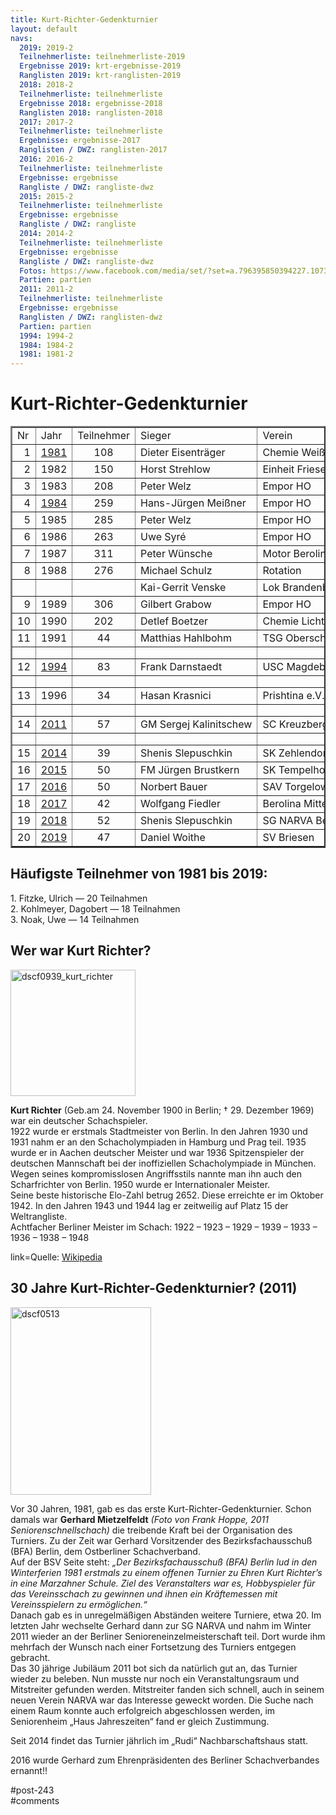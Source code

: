 ```yaml
---
title: Kurt-Richter-Gedenkturnier 
layout: default
navs:
  2019: 2019-2
  Teilnehmerliste: teilnehmerliste-2019
  Ergebnisse 2019: krt-ergebnisse-2019
  Ranglisten 2019: krt-ranglisten-2019
  2018: 2018-2
  Teilnehmerliste: teilnehmerliste
  Ergebnisse 2018: ergebnisse-2018
  Ranglisten 2018: ranglisten-2018
  2017: 2017-2
  Teilnehmerliste: teilnehmerliste
  Ergebnisse: ergebnisse-2017
  Ranglisten / DWZ: ranglisten-2017
  2016: 2016-2
  Teilnehmerliste: teilnehmerliste
  Ergebnisse: ergebnisse
  Rangliste / DWZ: rangliste-dwz
  2015: 2015-2
  Teilnehmerliste: teilnehmerliste
  Ergebnisse: ergebnisse
  Rangliste / DWZ: rangliste
  2014: 2014-2
  Teilnehmerliste: teilnehmerliste
  Ergebnisse: ergebnisse
  Rangliste / DWZ: rangliste-dwz
  Fotos: https://www.facebook.com/media/set/?set=a.796395850394227.1073741841.214119148621903&type=1
  Partien: partien
  2011: 2011-2
  Teilnehmerliste: teilnehmerliste
  Ergebnisse: ergebnisse
  Ranglisten / DWZ: ranglisten-dwz
  Partien: partien
  1994: 1994-2
  1984: 1984-2
  1981: 1981-2
---
```

<div class="post-243 page type-page status-publish hentry" id="post-243">
<h1 class="entry-title">Kurt-Richter-Gedenkturnier</h1>
<div class="entry-content">
<table border="2" width="464">
<tbody>
<tr class="xl6717289" style="height: 14.25pt;">
<td class="xl6717289" height="19" style="height: 14.25pt; width: 15pt;" width="20">Nr</td>
<td class="xl6717289" style="width: 29pt;" width="35">Jahr</td>
<td class="xl6717289" style="width: 65pt;" width="80">Teilnehmer</td>
<td class="xl6717289" style="width: 119pt;" width="158">Sieger</td>
<td class="xl6717289" style="width: 121pt;" width="161">Verein</td>
</tr>
<tr style="height: 14.25pt;">
<td align="right" class="xl1517289" height="19" style="height: 14.25pt;">1</td>
<td class="xl6717289"><a href="http://www.narva-schach.de/wordpress/kurt-richter-turnier/1981-2/">1981</a></td>
<td class="xl6717289" style="text-align: center;">108</td>
<td class="xl1517289">Dieter Eisenträger</td>
<td class="xl1517289" nowrap="nowrap">Chemie Weißensee</td>
</tr>
<tr style="height: 14.25pt;">
<td align="right" class="xl1517289" height="19" style="height: 14.25pt;">2</td>
<td class="xl6717289">1982</td>
<td class="xl6717289" style="text-align: center;">150</td>
<td class="xl1517289">Horst Strehlow</td>
<td class="xl1517289">Einheit Friesen</td>
</tr>
<tr style="height: 14.25pt;">
<td align="right" class="xl1517289" height="19" style="height: 14.25pt;">3</td>
<td class="xl6717289">1983</td>
<td class="xl6717289" style="text-align: center;">208</td>
<td class="xl1517289">Peter Welz</td>
<td class="xl1517289">Empor HO</td>
</tr>
<tr style="height: 14.25pt;">
<td align="right" class="xl1517289" height="19" style="height: 14.25pt;">4</td>
<td class="xl6717289"><a href="http://www.narva-schach.de/wordpress/kurt-richter-turnier/1984-2/">1984</a></td>
<td class="xl6717289" style="text-align: center;">259</td>
<td class="xl1517289" nowrap="nowrap">Hans-Jürgen Meißner</td>
<td class="xl1517289">Empor HO</td>
</tr>
<tr style="height: 14.25pt;">
<td align="right" class="xl1517289" height="19" style="height: 14.25pt;">5</td>
<td class="xl6717289">1985</td>
<td class="xl6717289" style="text-align: center;">285</td>
<td class="xl1517289">Peter Welz</td>
<td class="xl1517289">Empor HO</td>
</tr>
<tr style="height: 14.25pt;">
<td align="right" class="xl1517289" height="19" style="height: 14.25pt;">6</td>
<td class="xl6717289">1986</td>
<td class="xl6717289" style="text-align: center;">263</td>
<td class="xl1517289">Uwe Syré</td>
<td class="xl1517289">Empor HO</td>
</tr>
<tr style="height: 14.25pt;">
<td align="right" class="xl1517289" height="19" style="height: 14.25pt;">7</td>
<td class="xl6717289">1987</td>
<td class="xl6717289" style="text-align: center;">311</td>
<td class="xl1517289">Peter Wünsche</td>
<td class="xl1517289">Motor Berolina</td>
</tr>
<tr style="height: 14.25pt;">
<td align="right" class="xl1517289" height="19" style="height: 14.25pt;">8</td>
<td class="xl6717289">1988</td>
<td class="xl6717289" style="text-align: center;">276</td>
<td class="xl1517289">Michael Schulz</td>
<td class="xl1517289">Rotation</td>
</tr>
<tr style="height: 14.25pt;">
<td align="right" class="xl1517289" height="19" style="height: 14.25pt;"></td>
<td class="xl6717289"></td>
<td class="xl6717289" style="text-align: center;"></td>
<td class="xl1517289">Kai-Gerrit Venske</td>
<td class="xl1517289">Lok Brandenburg</td>
</tr>
<tr style="height: 14.25pt;">
<td align="right" class="xl1517289" height="19" style="height: 14.25pt;">9</td>
<td class="xl6717289">1989</td>
<td class="xl6717289" style="text-align: center;">306</td>
<td class="xl1517289">Gilbert Grabow</td>
<td class="xl1517289">Empor HO</td>
</tr>
<tr style="height: 14.25pt;">
<td align="right" class="xl1517289" height="19" style="height: 14.25pt;">10</td>
<td class="xl6717289">1990</td>
<td class="xl6717289" style="text-align: center;">202</td>
<td class="xl1517289">Detlef Boetzer</td>
<td class="xl1517289">Chemie Lichtenberg</td>
</tr>
<tr style="height: 14.25pt;">
<td align="right" class="xl1517289" height="19" style="height: 14.25pt;">11</td>
<td class="xl6717289">1991</td>
<td class="xl6717289" style="text-align: center;">44</td>
<td class="xl1517289">Matthias Hahlbohm</td>
<td class="xl1517289" nowrap="nowrap">TSG Oberschöneweide</td>
</tr>
<tr style="height: 14.25pt;">
<td class="xl1517289" height="19" style="height: 14.25pt;"></td>
<td class="xl6717289"></td>
<td class="xl6717289" style="text-align: center;"></td>
<td class="xl1517289"></td>
<td class="xl1517289"></td>
</tr>
<tr style="height: 14.25pt;">
<td align="right" class="xl1517289" height="19" style="height: 14.25pt;">12</td>
<td class="xl6717289"><a href="http://www.narva-schach.de/wordpress/kurt-richter-turnier/1994-2/">1994</a></td>
<td class="xl6717289" style="text-align: center;">83</td>
<td class="xl1517289">Frank Darnstaedt</td>
<td class="xl1517289">USC Magdeburg</td>
</tr>
<tr style="height: 14.25pt;">
<td class="xl1517289" height="19" style="height: 14.25pt;"></td>
<td class="xl6717289"></td>
<td class="xl6717289" style="text-align: center;"></td>
<td class="xl1517289"></td>
<td class="xl1517289"></td>
</tr>
<tr style="height: 14.25pt;">
<td align="right" class="xl1517289" height="19" style="height: 14.25pt;">13</td>
<td class="xl6717289">1996</td>
<td class="xl6717289" style="text-align: center;">34</td>
<td class="xl1517289">Hasan Krasnici</td>
<td class="xl1517289">Prishtina e.V.</td>
</tr>
<tr style="height: 14.25pt;">
<td class="xl1517289" height="19" style="height: 14.25pt;"></td>
<td class="xl6717289"></td>
<td class="xl6717289" style="text-align: center;"></td>
<td class="xl1517289"></td>
<td class="xl1517289"></td>
</tr>
<tr style="height: 14.25pt;">
<td align="right" class="xl1517289" height="19" style="height: 14.25pt;">14</td>
<td class="xl6717289"><a href="http://www.narva-schach.de/wordpress/2011-2/">2011</a></td>
<td class="xl6717289" style="text-align: center;">57</td>
<td class="xl1517289" nowrap="nowrap">GM Sergej Kalinitschew</td>
<td class="xl1517289">SC Kreuzberg</td>
</tr>
<tr style="height: 14.25pt;">
<td class="xl1517289" height="19" style="height: 14.25pt;"></td>
<td class="xl6717289"></td>
<td class="xl6717289" style="text-align: center;"></td>
<td class="xl1517289"></td>
<td class="xl1517289"></td>
</tr>
<tr style="height: 14.25pt;">
<td align="right" class="xl1517289" height="19" style="height: 14.25pt;">15</td>
<td class="xl6717289"><a href="http://www.narva-schach.de/wordpress/2014-2/">2014</a></td>
<td class="xl6717289" style="text-align: center;">39</td>
<td class="xl1517289">Shenis Slepuschkin</td>
<td class="xl1517289">SK Zehlendorf</td>
</tr>
<tr style="height: 14.25pt;">
<td align="right" class="xl1517289" height="19" style="height: 14.25pt;">16</td>
<td class="xl6717289"><a href="http://www.narva-schach.de/wordpress/2015-2/">2015</a></td>
<td class="xl6717289" style="text-align: center;">50</td>
<td class="xl1517289">FM Jürgen Brustkern</td>
<td class="xl1517289">SK Tempelhof</td>
</tr>
<tr style="height: 14.25pt;">
<td align="right" class="xl1517289" height="19" style="height: 14.25pt;">17</td>
<td class="xl6717289"><a href="http://www.narva-schach.de/wordpress/kurt-richter-turnier/2016-2/">2016</a></td>
<td class="xl6717289" style="text-align: center;">50</td>
<td class="xl1517289">Norbert Bauer</td>
<td class="xl1517289">SAV Torgelow</td>
</tr>
<tr style="height: 14.25pt;">
<td align="right" class="xl1517289" height="19" style="height: 14.25pt;">18</td>
<td class="xl6717289"><a href="http://www.narva-schach.de/wordpress/kurt-richter-turnier/2017-2/">2017</a></td>
<td class="xl6717289" style="text-align: center;">42</td>
<td class="xl1517289">Wolfgang Fiedler</td>
<td class="xl1517289">Berolina Mitte</td>
</tr>
<tr style="height: 14.25pt;">
<td align="right" class="xl1517289" height="19" style="height: 14.25pt;">19</td>
<td class="xl6717289"><a href="http://www.narva-schach.de/wordpress/kurt-richter-turnier/2018-2/">2018</a></td>
<td class="xl6717289" style="text-align: center;">52</td>
<td class="xl1517289">Shenis Slepuschkin</td>
<td class="xl1517289">SG NARVA Berlin</td>
</tr>
<tr style="height: 14.25pt;">
<td align="right" class="xl1517289" height="19" style="height: 14.25pt;">20</td>
<td class="xl6717289"><a href="http://www.narva-schach.de/wordpress/kurt-richter-turnier/2019-2/krt-ergebnisse-2019/">2019</a></td>
<td class="xl6717289" style="text-align: center;">47</td>
<td class="xl1517289">Daniel Woithe</td>
<td class="xl1517289">SV Briesen</td>
</tr>
<tr style="display: none;">
<td style="width: 20pt;" width="26"></td>
<td style="width: 29pt;" width="39"></td>
<td style="width: 60pt;" width="80"></td>
<td style="width: 119pt;" width="158"></td>
<td style="width: 121pt;" width="161"></td>
</tr>
</tbody>
</table>
<h2><strong>Häufigste Teilnehmer von 1981 bis 2019:</strong></h2>
<p>1. Fitzke, Ulrich — 20 Teilnahmen<br/>
2. Kohlmeyer, Dagobert — 18 Teilnahmen<br/>
3. Noak, Uwe — 14 Teilnahmen</p>
<h2><strong>Wer war Kurt Richter?</strong></h2>
<p><img alt="dscf0939_kurt_richter" class="alignnone wp-image-736 size-full" decoding="async" height="202" src="http://www.narva-schach.de/wordpress/wp-content/uploads/2016/06/dscf0939_kurt_richter.jpg" width="200"/></p>
<p><strong>Kurt Richter</strong> (Geb.am 24. November 1900 in Berlin; † 29. Dezember 1969) war ein deutscher Schachspieler.<br/>
1922 wurde er erstmals Stadtmeister von Berlin. In den Jahren 1930 und 1931 nahm er an den Schacholympiaden in Hamburg und Prag teil. 1935 wurde er in Aachen deutscher Meister und war 1936 Spitzenspieler der deutschen Mannschaft bei der inoffiziellen Schacholympiade in München. Wegen seines kompromisslosen Angriffsstils nannte man ihn auch den Scharfrichter von Berlin. 1950 wurde er Internationaler Meister.<br/>
Seine beste historische Elo-Zahl betrug 2652. Diese erreichte er im Oktober 1942. In den Jahren 1943 und 1944 lag er zeitweilig auf Platz 15 der Weltrangliste.<br/>
Achtfacher Berliner Meister im Schach: 1922 – 1923 – 1929 – 1939 – 1933 – 1936 – 1938 – 1948</p>
<p>link=Quelle: <a href="http://de.wikipedia.org/wiki/Kurt_Richter" rel="noopener" target="_blank">Wikipedia</a></p>
<h2><strong>30 Jahre Kurt-Richter-Gedenkturnier? (2011)</strong></h2>
<p><img alt="dscf0513" class="alignnone wp-image-737 size-medium" decoding="async" height="300" loading="lazy" sizes="(max-width: 225px) 100vw, 225px" src="http://www.narva-schach.de/wordpress/wp-content/uploads/2016/06/dscf0513-225x300.jpg" srcset="https://www.narva-schach.de/wordpress/wp-content/uploads/2016/06/dscf0513-225x300.jpg 225w, https://www.narva-schach.de/wordpress/wp-content/uploads/2016/06/dscf0513.jpg 480w" width="225"/></p>
<p>Vor 30 Jahren, 1981, gab es das erste Kurt-Richter-Gedenkturnier. Schon damals war <strong>Gerhard Mietzelfeldt</strong><em> (Foto von Frank Hoppe, 2011 Seniorenschnellschach)</em> die treibende Kraft bei der Organisation des Turniers. Zu der Zeit war Gerhard Vorsitzender des Bezirksfachausschuß (BFA) Berlin, dem Ostberliner Schachverband.<br/>
Auf der BSV Seite steht: <em>„Der Bezirksfachausschuß (BFA) Berlin lud in den Winterferien 1981 erstmals zu einem offenen Turnier zu Ehren Kurt Richter’s in eine Marzahner Schule. Ziel des Veranstalters war es, Hobbyspieler für das Vereinsschach zu gewinnen und ihnen ein Kräftemessen mit Vereinsspielern zu ermöglichen.“</em><br/>
Danach gab es in unregelmäßigen Abständen weitere Turniere, etwa 20. Im letzten Jahr wechselte Gerhard dann zur SG NARVA und nahm im Winter 2011 wieder an der Berliner Senioreneinzelmeisterschaft teil. Dort wurde ihm mehrfach der Wunsch nach einer Fortsetzung des Turniers entgegen gebracht.<br/>
Das 30 jährige Jubiläum 2011 bot sich da natürlich gut an, das Turnier wieder zu beleben. Nun musste nur noch ein Veranstaltungsraum und Mitstreiter gefunden werden. Mitstreiter fanden sich schnell, auch in seinem neuen Verein NARVA war das Interesse geweckt worden. Die Suche nach einem Raum konnte auch erfolgreich abgeschlossen werden, im Seniorenheim „Haus Jahreszeiten“ fand er gleich Zustimmung.</p>
<p>Seit 2014 findet das Turnier jährlich im „Rudi“ Nachbarschaftshaus statt.</p>
<p>2016 wurde Gerhard zum Ehrenpräsidenten des Berliner Schachverbandes ernannt!!</p>
</div><!-- .entry-content -->
</div> #post-243 
<div id="comments">
</div> #comments 

